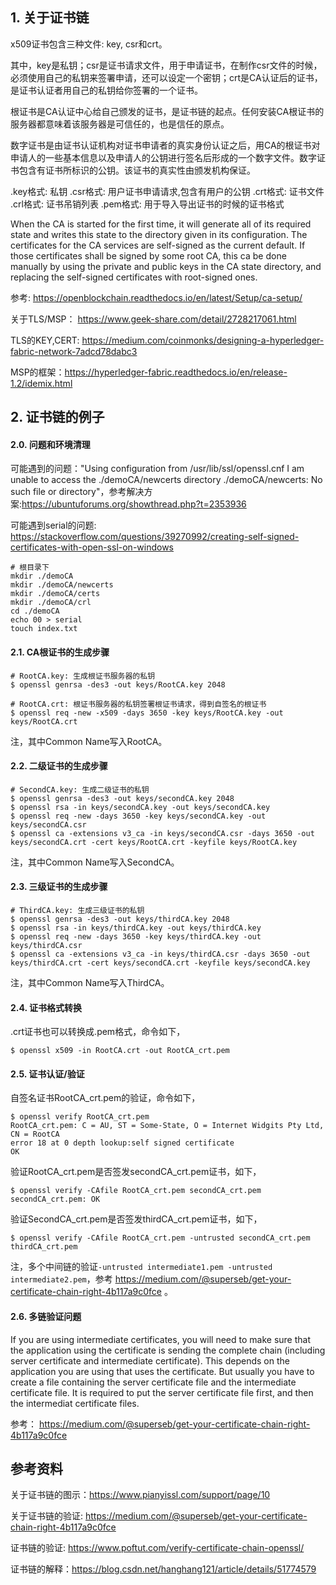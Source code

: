 ## 1. 关于证书链

x509证书包含三种文件: key, csr和crt。

其中，key是私钥；csr是证书请求文件，用于申请证书，在制作csr文件的时候，必须使用自己的私钥来签署申请，还可以设定一个密钥；crt是CA认证后的证书，是证书认证者用自己的私钥给你签署的一个证书。

根证书是CA认证中心给自己颁发的证书，是证书链的起点。任何安装CA根证书的服务器都意味着该服务器是可信任的，也是信任的原点。

数字证书是由证书认证机构对证书申请者的真实身份认证之后，用CA的根证书对申请人的一些基本信息以及申请人的公钥进行签名后形成的一个数字文件。数字证书包含有证书所标识的公钥。该证书的真实性由颁发机构保证。

.key格式: 私钥
.csr格式: 用户证书申请请求,包含有用户的公钥
.crt格式: 证书文件
.crl格式: 证书吊销列表
.pem格式: 用于导入导出证书的时候的证书格式

When the CA is started for the first time, it will generate all of its required state and writes this state to the directory given in its configuration. The certificates for the CA services are self-signed as the current default. If those certificates shall be signed by some root CA, this ca be done manually by using the private and public keys in the CA state directory, and replacing the self-signed certificates with root-signed ones.

参考: https://openblockchain.readthedocs.io/en/latest/Setup/ca-setup/

关于TLS/MSP： https://www.geek-share.com/detail/2728217061.html

TLS的KEY,CERT: https://medium.com/coinmonks/designing-a-hyperledger-fabric-network-7adcd78dabc3

MSP的框架：https://hyperledger-fabric.readthedocs.io/en/release-1.2/idemix.html





## 2. 证书链的例子

#### 2.0. 问题和环境清理

可能遇到的问题："Using configuration from /usr/lib/ssl/openssl.cnf
I am unable to access the ./demoCA/newcerts directory
./demoCA/newcerts: No such file or directory"，参考解决方案:https://ubuntuforums.org/showthread.php?t=2353936

可能遇到serial的问题:
https://stackoverflow.com/questions/39270992/creating-self-signed-certificates-with-open-ssl-on-windows

```shell
# 根目录下
mkdir ./demoCA
mkdir ./demoCA/newcerts
mkdir ./demoCA/certs
mkdir ./demoCA/crl
cd ./demoCA
echo 00 > serial
touch index.txt
```


#### 2.1. CA根证书的生成步骤

```shell
# RootCA.key: 生成根证书服务器的私钥
$ openssl genrsa -des3 -out keys/RootCA.key 2048

# RootCA.crt: 根证书服务器的私钥签署根证书请求，得到自签名的根证书
$ openssl req -new -x509 -days 3650 -key keys/RootCA.key -out keys/RootCA.crt
```

注，其中Common Name写入RootCA。


#### 2.2. 二级证书的生成步骤

```shell
# SecondCA.key: 生成二级证书的私钥
$ openssl genrsa -des3 -out keys/secondCA.key 2048
$ openssl rsa -in keys/secondCA.key -out keys/secondCA.key
$ openssl req -new -days 3650 -key keys/secondCA.key -out keys/secondCA.csr
$ openssl ca -extensions v3_ca -in keys/secondCA.csr -days 3650 -out keys/secondCA.crt -cert keys/RootCA.crt -keyfile keys/RootCA.key
```

注，其中Common Name写入SecondCA。


#### 2.3. 三级证书的生成步骤

```shell
# ThirdCA.key: 生成三级证书的私钥
$ openssl genrsa -des3 -out keys/thirdCA.key 2048
$ openssl rsa -in keys/thirdCA.key -out keys/thirdCA.key
$ openssl req -new -days 3650 -key keys/thirdCA.key -out keys/thirdCA.csr
$ openssl ca -extensions v3_ca -in keys/thirdCA.csr -days 3650 -out keys/thirdCA.crt -cert keys/secondCA.crt -keyfile keys/secondCA.key
```
注，其中Common Name写入ThirdCA。


#### 2.4. 证书格式转换

.crt证书也可以转换成.pem格式，命令如下，

```shell
$ openssl x509 -in RootCA.crt -out RootCA_crt.pem
```


#### 2.5. 证书认证/验证

自签名证书RootCA_crt.pem的验证，命令如下，

```shell
$ openssl verify RootCA_crt.pem
RootCA_crt.pem: C = AU, ST = Some-State, O = Internet Widgits Pty Ltd, CN = RootCA
error 18 at 0 depth lookup:self signed certificate
OK
```

验证RootCA_crt.pem是否签发secondCA_crt.pem证书，如下，
```shell
$ openssl verify -CAfile RootCA_crt.pem secondCA_crt.pem
secondCA_crt.pem: OK
```

验证SecondCA_crt.pem是否签发thirdCA_crt.pem证书，如下，

```shell
$ openssl verify -CAfile RootCA_crt.pem -untrusted secondCA_crt.pem thirdCA_crt.pem
```

注，多个中间链的验证`-untrusted intermediate1.pem -untrusted intermediate2.pem`，参考 https://medium.com/@superseb/get-your-certificate-chain-right-4b117a9c0fce 。



#### 2.6. 多链验证问题

If you are using intermediate certificates, you will need to make sure that the application using the certificate is sending the complete chain (including server certificate and intermediate certificate). This depends on the application you are using that uses the certificate. But usually you have to create a file containing the server certificate file and the intermediate certificate file. It is required to put the server certificate file first, and then the intermediat certificate files. 

参考： https://medium.com/@superseb/get-your-certificate-chain-right-4b117a9c0fce








## 参考资料

关于证书链的图示：https://www.pianyissl.com/support/page/10

关于证书链的验证: https://medium.com/@superseb/get-your-certificate-chain-right-4b117a9c0fce


证书链的验证: https://www.poftut.com/verify-certificate-chain-openssl/

证书链的解释：https://blog.csdn.net/hanghang121/article/details/51774579































